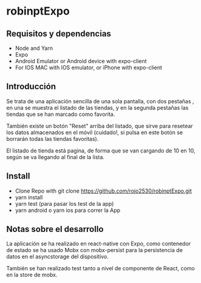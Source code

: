 # robinptExpo

## Requisitos y dependencias


* Node and Yarn
* Expo
* Android Emulator or Android device with expo-client
* For IOS MAC with IOS emulator, or iPhone with expo-client

## Introducción

Se trata de una aplicación sencilla de una sola pantalla, con dos pestañas , en una se muestra el listado de las tiendas, y en la segunda pestañas las tiendas que se han
marcado como favorita. 

También existe un botón "Reset" arriba del listado, que sirve para resetear los datos almacenados en el móvil (cuidado!, si pulsa en este botón se borrarán todas las tiendas
favoritas).

El listado de tienda está pagina, de forma que se van cargando de 10 en 10, según se va llegando al final de la lista. 

## Install 

* Clone Repo with git clone https://github.com/rojo2530/robinptExpo.git
* yarn install
* yarn test (para pasar los test de la app)
* yarn android o yarn ios para correr la App

## Notas sobre el desarrollo

La aplicación se ha realizado en react-native con Expo, como contenedor de estado se ha usado Mobx con mobx-persist para la persistencia de datos en el asyncstorage
del dispositivo. 

También se han realizado test tanto a nivel de componente de React, como en la store de mobx. 





